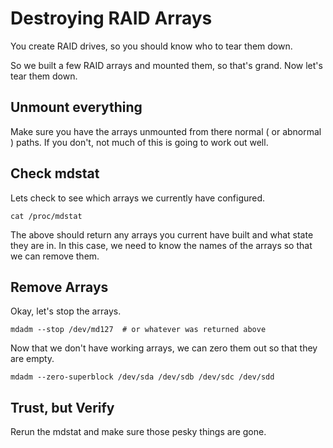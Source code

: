 # Destroying RAID Arrays
You create RAID drives, so you should know who to tear them down.


So we built a few RAID arrays and mounted them, so that's grand.  Now let's tear them down.

## Unmount everything
Make sure you have the arrays unmounted from there normal ( or abnormal ) paths.  If you don't, not much of 
this is going to work out well.

## Check mdstat
Lets check to see which arrays we currently have configured.

```
cat /proc/mdstat
```

The above should return any arrays you current have built and what state they are in.  In this case, we 
need to know the names of the arrays so that we can remove them.

## Remove Arrays
Okay, let's stop the arrays.

```
mdadm --stop /dev/md127  # or whatever was returned above
```

Now that we don't have working arrays, we can zero them out so that they are empty.

```
mdadm --zero-superblock /dev/sda /dev/sdb /dev/sdc /dev/sdd
```

## Trust, but Verify
Rerun the mdstat and make sure those pesky things are gone.